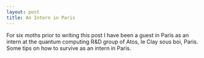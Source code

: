 ```yaml
---
layout: post
title: An Intern in Paris
---
```


For six moths prior to writing this post I have been a guest in Paris as an intern at the quantum computing R&D group of Atos, le Clay sous boi, Paris. Some tips on how to survive as an intern in Paris.
